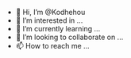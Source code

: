 - 👋 Hi, I’m @Kodhehou
- 👀 I’m interested in ...
- 🌱 I’m currently learning ...
- 💞️ I’m looking to collaborate on ...
- 📫 How to reach me ...

<!---
Kodhehou/Kodhehou is a ✨ special ✨ repository because its `README.md` (this file) appears on your GitHub profile.
You can click the Preview link to take a look at your changes.
--->
